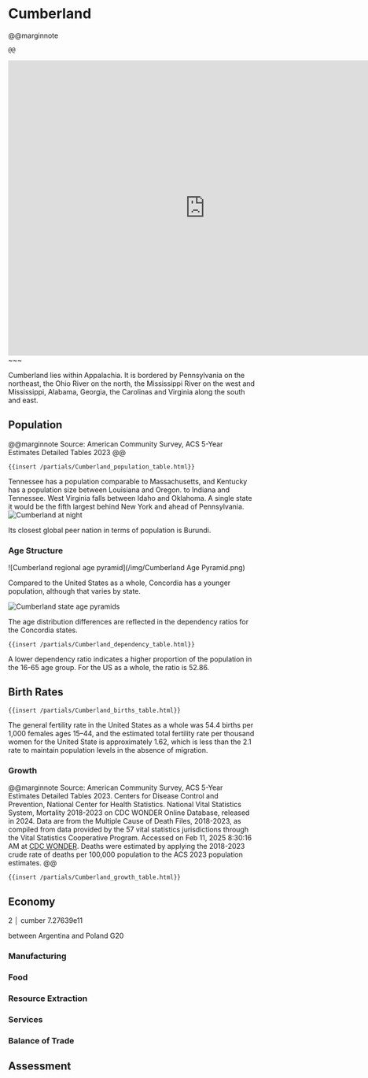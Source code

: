 # Cumberland

@@marginnote
~~~<img src="/img/cumber.png" style="width: 100%; display: block;">~~~
@@

~~~
<iframe 
	src="https://njal.s3.us-west-2.amazonaws.com/Nashville.html" 
	title="Nashville area map" 
	width="800" 
	height="600" 
	frameborder="0" 
	scrolling="yes">
</iframe>
~~~

Cumberland lies within Appalachia. It is bordered by Pennsylvania on the northeast, the Ohio River on the north, the Mississippi River on the west and Mississippi, Alabama, Georgia, the Carolinas and Virginia along the south and east.

## Population

@@marginnote
Source: American Community Survey, ACS 5-Year Estimates Detailed Tables 2023
@@

~~~
{{insert /partials/Cumberland_population_table.html}}	
~~~

Tennessee has a population comparable to Massachusetts, and Kentucky has a population size between Louisiana and Oregon. to Indiana and Tennessee. West Virginia falls between Idaho and Oklahoma. A single state it would be the fifth largest behind New York and ahead of Pennsylvania.
![Cumberland at night](/img/cumber_at_night.png)

Its closest global peer nation in terms of population is Burundi. 

### Age Structure

![Cumberland regional age pyramid](/img/Cumberland Age Pyramid.png)

Compared to the United States as a whole, Concordia has a younger population, although that varies by state.

![Cumberland state age pyramids](/img/Cumberland_states_age_pyramids.png)

The age distribution differences are reflected in the dependency ratios for the  Concordia states.

~~~
{{insert /partials/Cumberland_dependency_table.html}}	
~~~

A lower dependency ratio indicates a higher proportion of the population in the 16-65 age group. For the US as a whole, the ratio is 52.86.

## Birth Rates

~~~
{{insert /partials/Cumberland_births_table.html}}	 
~~~

The general fertility rate in the United States as a whole was 54.4 births per 1,000 females ages 15–44, and the estimated total fertility rate per thousand women for the United State is approximately 1.62, which is less than the 2.1 rate to maintain population levels in the absence of migration.


### Growth

@@marginnote
Source: American Community Survey, ACS 5-Year Estimates Detailed Tables 2023. Centers for Disease Control and Prevention, National Center for Health Statistics. National Vital Statistics System, Mortality 2018-2023 on CDC WONDER Online Database, released in 2024. Data are from the Multiple Cause of Death Files, 2018-2023, as compiled from data provided by the 57 vital statistics jurisdictions through the Vital Statistics Cooperative Program. Accessed on Feb 11, 2025 8:30:16 AM at [CDC WONDER](http://wonder.cdc.gov/ucd-icd10-expanded.html). Deaths were estimated by applying the 2018-2023 crude rate of deaths per 100,000 population to the ACS 2023 population estimates.
@@
~~~
{{insert /partials/Cumberland_growth_table.html}}	 
~~~

## Economy

2 │ cumber      7.27639e11

between Argentina and Poland
G20
### Manufacturing
### Food
### Resource Extraction
### Services
### Balance of Trade

## Assessment